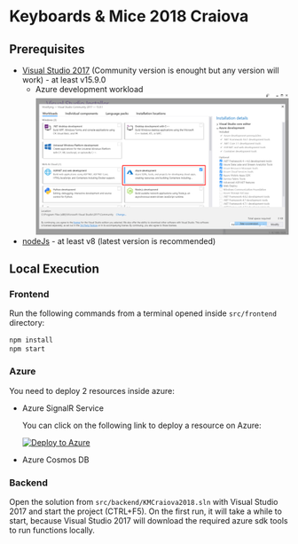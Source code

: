 # Keyboards & Mice 2018 Craiova

## Prerequisites
- [Visual Studio 2017](https://visualstudio.microsoft.com/) (Community version is enought but any version will work) - at least v15.9.0
    - Azure development workload
    ![alt text](https://raw.githubusercontent.com/bibistroc/KMCraiova2018/master/assets/vs-azuredevelopment.png)
- [nodeJs](https://nodejs.org/en/) - at least v8 (latest version is recommended)

## Local Execution
### Frontend
Run the following commands from a terminal opened inside `src/frontend` directory:
```
npm install
npm start
```

### Azure
You need to deploy 2 resources inside azure:
- Azure SignalR Service
  
  You can click on the following link to deploy a resource on Azure:

  [![Deploy to Azure](http://azuredeploy.net/deploybutton.png)](https://portal.azure.com/#create/Microsoft.Template/uri/https%3A%2F%2Fraw.githubusercontent.com%2Fbibistroc%2FKMCraiova2018%2Fmaster%2Fazure%2Fsignalr.azuredeploy.json)
- Azure Cosmos DB


### Backend
Open the solution from `src/backend/KMCraiova2018.sln` with Visual Studio 2017 and start the project (CTRL+F5). On the first run, it will take a while to start, because Visual Studio 2017 will download the required azure sdk tools to run functions locally.